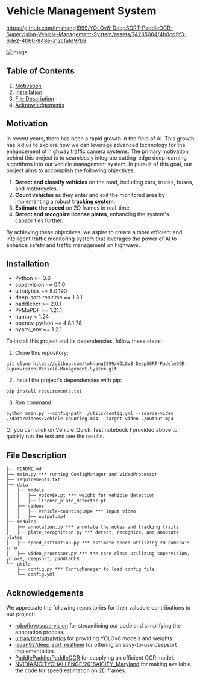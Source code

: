 # Vehicle Management System
https://github.com/tmkhang1999/YOLOv8-DeepSORT-PaddleOCR-Supervision-Vehicle-Management-System/assets/74235084/4b8cd9f3-6de2-4060-848e-a12cfafd97b8

![image](https://github.com/tmkhang1999/YOLOv8-DeepSORT-PaddleOCR-Supervision-Vehicle-Management-System/assets/74235084/78a44077-5cd0-4a85-9c1c-dc59a5331514)

## Table of Contents
1. [Motivation](#motivation)
2. [Installation](#installation)
3. [File Description](#files)
4. [Acknowledgements](#acknowledgements)

## Motivation<a name="motivation"></a>
In recent years, there has been a rapid growth in the field of AI. This growth has led us to explore how we can leverage advanced technology for the enhancement of highway traffic camera systems. The primary motivation behind this project is to seamlessly integrate cutting-edge deep learning algorithms into our vehicle management system. In pursuit of this goal, our project aims to accomplish the following objectives:

1. **Detect and classify vehicles** on the road, including cars, trucks, buses, and motorcycles.
2. **Count vehicles** as they enter and exit the monitored area by implementing a robust **tracking system**.
3. **Estimate the speed** on 2D frames in real-time.
4. **Detect and recognize license plates**, enhancing the system's capabilities further.

By achieving these objectives, we aspire to create a more efficient and intelligent traffic monitoring system that leverages the power of AI to enhance safety and traffic management on highways.

## Installation <a name="installation"></a>
- Python >= 3.6
- supervision ~= 0.1.0
- ultralytics ~= 8.0.190
- deep-sort-realtime == 1.3.1
- paddleocr >= 2.0.1
- PyMuPDF == 1.21.1
- numpy < 1.24
- opencv-python ~= 4.8.1.78
- pyaml_env ~= 1.2.1

To install this project and its dependencies, follow these steps:
1. Clone this repository:
```angular2html
git clone https://github.com/tmkhang1999/YOLOv8-DeepSORT-PaddleOCR-Supervision-Vehicle-Management-System.git
```
2. Install the project's dependencies with pip:
```angular2html
pip install requirements.txt
```
3. Run command:
```angular2html
python main.py --config-path ./utils/config.yml --source-video ./data/videos/vehicle-counting.mp4 --target-video ./output.mp4
```
Or you can click on Vehicle_Quick_Test notebook I provided above to quickly run the test and see the results.

## File Description <a name="files"></a>
```angular2html
├── README.md
├── main.py *** running ConfigManager and VideoProcessor
├── requirements.txt
├── data
│   ├── models
│   │   ├── yolov8x.pt *** weight for vehicle detection
│   │   ├── license_plate_detector.pt
│   ├── videos
│   │   ├── vehicle-counting.mp4 *** input video
│   │   ├── output.mp4
├── modules
│   ├── annotation.py *** annotate the notes and tracking trails
│   ├── plate_recognition.py *** detect, recognize, and annotate plates
│   ├── speed_estimation.py *** estimate speed utilizing 2D camera's info
│   ├── video_processor.py *** the core class utilizing supervision, yolov8, deepsort, paddleOCR
└── utils
    ├── config.py *** ConfigManager to load config file
    └── config.yml
```

## Acknowledgements<a name="acknowledgements"></a>
We appreciate the following repositories for their valuable contributions to our project:
- [roboflow/supervision](https://github.com/roboflow/supervision) for streamlining our code and simplifying the annotation process.
- [ultralytics/ultralytics](https://github.com/ultralytics/ultralytics) for providing YOLOv8 models and weights.
- [levan92/deep_sort_realtime](https://github.com/levan92/deep_sort_realtime) for offering an easy-to-use deepsort implementation.
- [PaddlePaddle/PaddleOCR](https://github.com/PaddlePaddle/PaddleOCR) for supplying an efficient OCR model.
- [NVIDIAAICITYCHALLENGE/2018AICITY_Maryland](https://github.com/NVIDIAAICITYCHALLENGE/2018AICITY_Maryland/tree/master) for making available the code for speed estimation on 2D frames.
